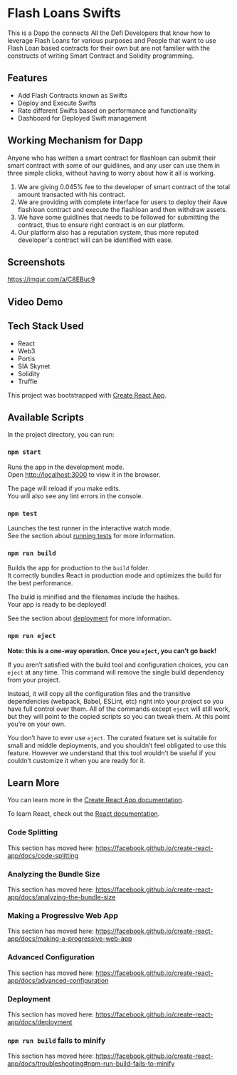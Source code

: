 # Flash Loans Swifts

This is a Dapp the connects All the Defi Developers that know how to leverage Flash Loans for various purposes and People that want to use Flash Loan based contracts for their own but are not familier with the constructs of writing Smart Contract and Solidity programming. 

## Features

- Add Flash Contracts known as Swifts
- Deploy and Execute Swifts
- Rate different Swifts based on performance and functionality
- Dashboard for Deployed Swift management

## Working Mechanism for Dapp

Anyone who has written a smart contract for flashloan can submit their smart contract with some of our guidlines, and any user can use them in three simple clicks, without having to worry about how it all is working.
1. We are giving 0.045% fee to the developer of smart contract of the total amount transacted with his contract.
2. We are providing with complete interface for users to deploy their Aave flashloan contract and execute the flashloan and then withdraw assets.
3. We have some guidlines that needs to be followed for submitting the contract, thus to ensure right contract is on our platform.
4. Our platform also has a reputation system, thus more reputed developer's contract will can be identified with ease.

## Screenshots

https://imgur.com/a/C8EBuc9

## Video Demo


## Tech Stack Used

- React
- Web3
- Portis
- SIA Skynet
- Solidity
- Truffle

This project was bootstrapped with [Create React App](https://github.com/facebook/create-react-app).

## Available Scripts

In the project directory, you can run:

### `npm start`

Runs the app in the development mode.<br />
Open [http://localhost:3000](http://localhost:3000) to view it in the browser.

The page will reload if you make edits.<br />
You will also see any lint errors in the console.

### `npm test`

Launches the test runner in the interactive watch mode.<br />
See the section about [running tests](https://facebook.github.io/create-react-app/docs/running-tests) for more information.

### `npm run build`

Builds the app for production to the `build` folder.<br />
It correctly bundles React in production mode and optimizes the build for the best performance.

The build is minified and the filenames include the hashes.<br />
Your app is ready to be deployed!

See the section about [deployment](https://facebook.github.io/create-react-app/docs/deployment) for more information.

### `npm run eject`

**Note: this is a one-way operation. Once you `eject`, you can’t go back!**

If you aren’t satisfied with the build tool and configuration choices, you can `eject` at any time. This command will remove the single build dependency from your project.

Instead, it will copy all the configuration files and the transitive dependencies (webpack, Babel, ESLint, etc) right into your project so you have full control over them. All of the commands except `eject` will still work, but they will point to the copied scripts so you can tweak them. At this point you’re on your own.

You don’t have to ever use `eject`. The curated feature set is suitable for small and middle deployments, and you shouldn’t feel obligated to use this feature. However we understand that this tool wouldn’t be useful if you couldn’t customize it when you are ready for it.

## Learn More

You can learn more in the [Create React App documentation](https://facebook.github.io/create-react-app/docs/getting-started).

To learn React, check out the [React documentation](https://reactjs.org/).

### Code Splitting

This section has moved here: https://facebook.github.io/create-react-app/docs/code-splitting

### Analyzing the Bundle Size

This section has moved here: https://facebook.github.io/create-react-app/docs/analyzing-the-bundle-size

### Making a Progressive Web App

This section has moved here: https://facebook.github.io/create-react-app/docs/making-a-progressive-web-app

### Advanced Configuration

This section has moved here: https://facebook.github.io/create-react-app/docs/advanced-configuration

### Deployment

This section has moved here: https://facebook.github.io/create-react-app/docs/deployment

### `npm run build` fails to minify

This section has moved here: https://facebook.github.io/create-react-app/docs/troubleshooting#npm-run-build-fails-to-minify
